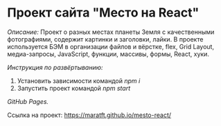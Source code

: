 # **Проект сайта "Место на React"**

_Описание:_
Проект о разных местах планеты Земля с качественными фотографиями, содержит картинки и заголовки, лайки. В проекте используется БЭМ в организации файлов и вёрстке, flex, Grid Layout, медиа-запросы, JavaScript, функции, массивы, формы, React, хуки.

_Инструкция по развёртыванию:_

1. Установить зависимости командой _npm i_
2. Запустить проект командой _npm start_

_GitHub Pages._

Ссылка на проект: https://maratft.github.io/mesto-react/
